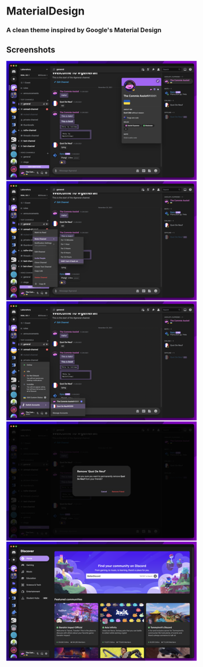 # MaterialDesign
### A clean theme inspired by Google's Material Design

## Screenshots

<img width="660" alt="Main" src="./assets/2.png">

<img width="660" alt="Context" src="./assets/6.png">

<img width="660" alt="Account Switcher" src="./assets/3.png">

<img width="660" alt="Modal" src="./assets/4.png">

<img width="660" alt="Discovery" src="./assets/5.png">